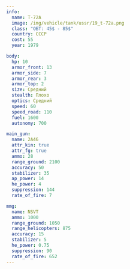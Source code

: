 ```yaml
---
info:
  name: T-72A
  image: /img/vehicle/tank/ussr/19_t-72a.png
  class: "ОБТ: 45$ - 85$"
  country: СССР
  cost: 55
  year: 1979

body:
  hp: 10
  armor_front: 13
  armor_side: 7
  armor_rear: 3
  armor_top: 2
  size: Средний
  stealth: Плохо
  optics: Средний
  speed: 60
  speed_road: 110
  fuel: 1600
  autonomy: 700

main_gun:
  name: 2A46
  attr_kin: true
  attr_fg: true
  ammo: 28
  range_ground: 2100
  accuracy: 50
  stabilizer: 35
  ap_power: 14
  he_power: 4
  suppression: 144
  rate_of_fire: 7

mmg:
  name: NSVT
  ammo: 1000
  range_ground: 1050
  range_helicopters: 875
  accuracy: 15
  stabilizer: 5
  he_power: 0.75
  suppression: 90
  rate_of_fire: 652
---
```

